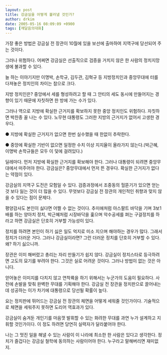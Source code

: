 ```yaml
---
layout: post
title: 강금실을 어떻게 불러낼 것인가?
author: drkim
date: 2005-05-16 08:09:09 +0900
tags: [깨달음의대화]
---
```

가장 좋은 방법은 강금실 전 장관이 10월에 있을 보선에 출마하여 지역구에 당선되어 주는 것이다.
  

  
그러나 위험하다. 어쩌면 강금실은 선출직으로 검증을 거치지 않은 한 사람의 정치지망생에 불과할 수 있다.
  

  
늘 하는 이야기지만 이명박, 손학규, 김두관, 김혁규 등 지방정치인과 중앙무대에 터를 다져놓은 정치인의 차이는 참으로 크다.
  

  
지방 정치인은? 중앙에서 세를 형성하려고 할 때 그 안티의 세도 동시에 만들어지는 경향이 있기 때문에 자칫하면 한 방에 가는 수가 있다.
  

  
그러나 역으로 지방에 확실한 근거지를 확보하지 못한 중앙 정치인도 위험하다. 자칫하면 박찬종 꼴 나는 수 있다. 노무현 대통령도 그러한 지방의 근거지가 없어서 고생한 경우다.
  

  
● 지방에 확실한 근거지가 없으면 한번 실수했을 때 한없이 추락한다.
  
● 중앙에 확실한 기반이 없으면 일정한 수치 이상 지지율이 올라가지 않는다.(박근혜, 이명박 손학규들은 모두 이 덫에 걸려있다.)
  

  
딜레마다. 먼저 지방에 확실한 근거지를 확보해야 한다. 그러나 대통령이 되려면 중앙무대에서 떠주어야 한다. 강금실은? 중앙무대에서 먼저 뜬 경우다. 확실한 근거지가 없다는 약점이 있다.
  

  
강금실의 지역구 도전은 모험일 수 있다. 검증과정에서 조중동의 헐뜯기가 있으면 얻는 것 보다 잃는 것이 더 많을 수 있다. 무엇보다 강금실 전 장관의 개인적인 취향과 맞지 않을 수 있다는 점이 문제다.
  

  
평양감사도 본인이 싫다면 어쩔 수 없는 것이다. 추미애처럼 아스팔트 바닥을 기며 3보1배를 하는 양아치 정치, 박근혜처럼 시장바닥을 훑으며 악수공세를 펴는 구걸정치를 하라고 하면 강금실은 단호히 거부할 가능성이 있다.
  

  
정치를 하려면 본인이 하기 싫은 일도 억지로 미소 지으며 해야하는 경우가 많다. 그래서 정치가 더러운 거다. 그러나 강금실이라면? 그런 더러운 정치를 단호히 거부할 수 있다. 왜? 하기 싫으니까.
  

  
장관은 이미 해버렸고 총리는 자리 만들기가 쉽지 않다. 강금실이 정치스타로 등극하려면 고도의 묘기를 부려야 한다. 그것은 실로 어려운 것이다. 그러나 방법이 없는 것은 아니다.
  

  
얻어놓은 이미지를 다치지 않고 연착륙을 하기 위해서는 누군가의 도움이 필요하다. 사전에 손발을 맞춰 완벽한 무대를 기획해야 한다. 강금실 전 장관을 정치판으로 끌어내는데 성공하는 이가 차기에 대통령으로 당선될 확률이 높다.
  

  
요는 정치판에 뛰어드는 강금실 전 장관의 체면을 어떻게 세워줄 것인가이다. 기술적으로 체면을 세워주지 못하면 도리어 역효과가 있다.
  

  
강금실이 숨겨둔 개인기를 마음껏 발휘할 수 있는 화려한 무대를 과연 누가 설계하고 지휘할 것인가이다. 이 정도 하려면 당연히 실력자가 달라붙어야 한다.
  

  
나는 그 멋진 일을 해낼 수 있는 사람이 이 나라에 최소한 한 사람은 있다고 생각한다. 정치가 즐겁다는 강금실 철학에 동의하는 사람이어야 한다. 누구라고 말해버리면 재미없지.